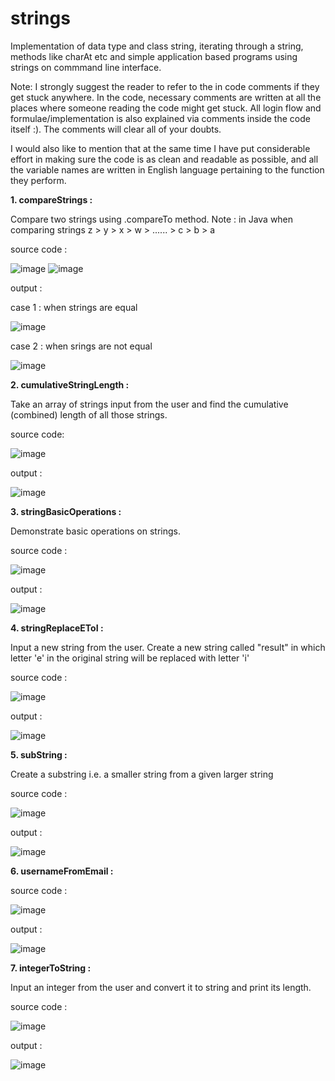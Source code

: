 # strings
Implementation of data type and class string, iterating through a string, methods like charAt etc and simple application based programs using strings on commmand line interface.

Note: I strongly suggest the reader to refer to the in code comments if they get stuck anywhere. In the code, necessary comments are written at all the places where someone reading the code might get stuck. All login flow and formulae/implementation is also explained via comments inside the code itself :). The comments will clear all of your doubts.

I would also like to mention that at the same time I have put considerable effort in making sure the code is as clean and readable as possible, and all the variable names are written in English language pertaining to the function they perform.

**1. compareStrings :**

Compare two strings using .compareTo method.
Note : in Java when comparing strings
z > y > x > w > ...... > c > b > a

source code : 

![image](https://github.com/raghav20232023/strings/assets/153320363/2d4ed309-881b-4f79-8009-f35a35e297ac)
![image](https://github.com/raghav20232023/strings/assets/153320363/d027a685-18c3-45d6-aa22-8667c680b0c1)

output : 

case 1 : when strings are equal

![image](https://github.com/raghav20232023/strings/assets/153320363/f7893718-41bb-4741-8258-4f864a8f8861)

case 2 : when srings are not equal

![image](https://github.com/raghav20232023/strings/assets/153320363/c136054a-c507-40a8-91fb-bb4ca424b8a7)

**2. cumulativeStringLength :**

Take an array of strings input from the user and find the cumulative (combined) length of all those strings.

source code:

![image](https://github.com/raghav20232023/strings/assets/153320363/98d6949f-9252-430e-8233-e85d98668631)

output : 

![image](https://github.com/raghav20232023/strings/assets/153320363/63d66f9d-461f-48c9-aa6e-14633bc5bcdd)

**3. stringBasicOperations :**

Demonstrate basic operations on strings.

source code :

![image](https://github.com/raghav20232023/strings/assets/153320363/d3561f2d-0956-4f30-96ea-0d04f8b5a763)

output : 

![image](https://github.com/raghav20232023/strings/assets/153320363/df3bdc7d-6008-471b-90f6-34d657193014)

**4. stringReplaceEToI :**

Input a new string from the user. Create a new string called "result" in which letter 'e' in the original string will be replaced with letter 'i'

source code : 

![image](https://github.com/raghav20232023/strings/assets/153320363/dab542d7-eaac-4655-80f8-25cbdd4042ff)

output : 

![image](https://github.com/raghav20232023/strings/assets/153320363/c1f000ff-60d2-4a35-a4a8-742bdbbbe198)

**5. subString :**

Create a substring i.e. a smaller string from a given larger string

source code : 

![image](https://github.com/raghav20232023/strings/assets/153320363/71e1ed7c-28d1-49a3-b635-4d5e7aba9ff3)

output : 

![image](https://github.com/raghav20232023/strings/assets/153320363/c5d659e5-aeab-4be4-bcf9-665c2c1525f4)

**6. usernameFromEmail :**

source code : 

![image](https://github.com/raghav20232023/strings/assets/153320363/b31080e4-a071-48cd-a43c-599a26c9e505)

output : 

![image](https://github.com/raghav20232023/strings/assets/153320363/10be6718-0e2e-44fe-9937-029dc071b84b)

**7. integerToString :**

Input an integer from the user and convert it to string and print its length.

source code : 

![image](https://github.com/raghav20232023/strings/assets/153320363/6d4ba16e-a45c-48e4-a486-0816c5562205)

output : 

![image](https://github.com/raghav20232023/strings/assets/153320363/6dae5960-29ed-493d-9f66-9fabf331e453)





















